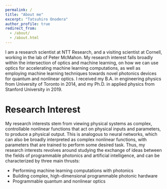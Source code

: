 ```yaml
---
permalink: /
title: "About me"
excerpt: "Tatsuhiro Onodera"
author_profile: true
redirect_from: 
  - /about/
  - /about.html
---
```


I am a research scientist at NTT Research, and a visiting scientist at Cornell, working in the lab of Peter McMahon. My research interest falls broadly within the intersection of optics and machine learning, on how we can use optics for accelerating machine learning computations, as well as employing machine learning techniques towards novel photonics devices for quantum and nonlinear optics. I received my B.A. in engineering physics from University of Toronto in 2014, and my Ph.D. in applied physics from Stanford University in 2019.

# Research Interest

My research interests stem from viewing physical systems as complex, controllable nonlinear functions that act on physical inputs and parameters, to produce a physical output. This is analogous to neural networks, which can also be broadly interpreted as complex nonlinear functions, with parameters that are trained to perform some desired task. Thus, my research interests revolves around studying the exchange of ideas between the fields of programmable photonics and artificial intelligence, and can be characterized by three main thrusts:


- Performing machine learning computations with photonics
- Building complex, high-dimensional programmable photonic hardware
- Programmable quantum and nonlinear optics
